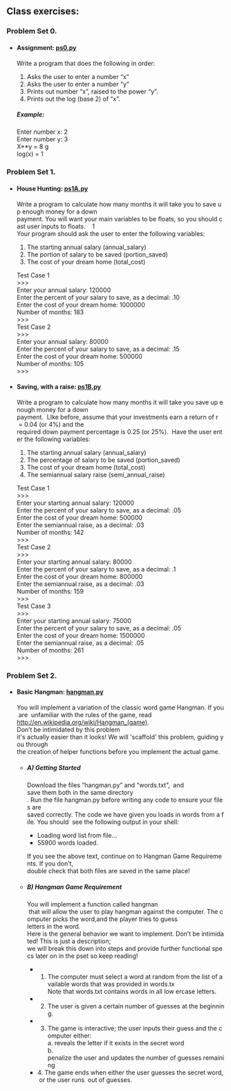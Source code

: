
## Class exercises:

### Problem Set 0.

* #### Assignment: [ps0.py](https://github.com/Dreemsuncho/Introduction-to-Computer-Science-and-Programming-using-python-MIT/blob/master/Class/ps0/ps0.py)
    Write a program that does the following in order:

    1. Asks the user to enter a number “x”
    2. Asks the user to enter a number “y”  
    3. Prints out number “x”, raised to the power “y”. 
    4. Prints out the log (base 2) of “x”.  

    ##### Example:
    Enter number x: 2 <br />
    Enter number y: 3 <br />
    X**y =  8 g<br />
    log(x) = 1

### Problem Set 1.

* #### House Hunting: [ps1A.py](https://github.com/Dreemsuncho/Introduction-to-Computer-Science-and-Programming-using-python-MIT/blob/master/Class/ps1/ps1A.py)
    Write a program to calculate how many months it will take you to save up enough money for a down
    payment. You will want your main variables to be floats, so you should cast user inputs to floats.   
    1
    Your program should ask the user to enter the following variables:
    1. The starting annual salary (annual_salary)
    2. The portion of salary to be saved (portion_saved)
    3. The cost of your dream home (total_cost)

    Test Case 1 
   <br/> >>>
   <br/> Enter your annual salary: 120000
   <br/> Enter the percent of your salary to save, as a decimal: .10
   <br/> Enter the cost of your dream home: 1000000
   <br/> Number of months: 183 
   <br/> >>>
   <br/> Test Case 2 
   <br/> >>>
   <br/> Enter your annual salary: 80000 
   <br/> Enter the percent of your salary to save, as a decimal: .15
   <br/> Enter the cost of your dream home: 500000
   <br/> Number of months: 105
   <br/> >>>

* #### Saving, with a raise: [ps1B.py](https://github.com/Dreemsuncho/Introduction-to-Computer-Science-and-Programming-using-python-MIT/blob/master/Class/ps1/ps1B.py)
    Write a program to calculate how many months it will take you save up enough money for a down
    payment.  LIke before, assume that your investments earn a return of r​ = 0.04 (or 4%) and the
    required down payment percentage is 0.25 (or 25%).  Have the user enter the following variables:
    1. The starting annual salary (annual_salary)
    2. The percentage of salary to be saved (portion_saved)
    3. The cost of your dream home (total_cost)
    4. The semi­annual salary raise (semi_annual_raise)

    Test Case 1 
   <br/> >>>  
   <br/> Enter your starting annual salary: 120000
   <br/> Enter the percent of your salary to save, as a decimal: .05
   <br/> Enter the cost of your dream home: 500000
   <br/> Enter the semi­annual raise, as a decimal: .03
   <br/> Number of months: 142 
   <br/> >>>
   <br/> Test Case 2 
   <br/> >>>  
   <br/> Enter your starting annual salary: 80000
   <br/> Enter the percent of your salary to save, as a decimal: .1
   <br/> Enter the cost of your dream home: 800000
   <br/> Enter the semi­annual raise, as a decimal: .03
   <br/> Number of months: 159 
   <br/> >>>
   <br/> Test Case 3 
   <br/> >>>  
   <br/> Enter your starting annual salary: 75000
   <br/> Enter the percent of your salary to save, as a decimal: .05
   <br/> Enter the cost of your dream home: 1500000
   <br/> Enter the semi­annual raise, as a decimal: .05
   <br/> Number of months: 261 
   <br/> >>>

### Problem Set 2.
   
* #### Basic Hangman: [hangman.py](https://github.com/Dreemsuncho/Introduction-to-Computer-Science-and-Programming-using-python-MIT/blob/master/Class/ps2/hangman.py)
    You will implement a variation of the classic word game Hangman. If you are  unfamiliar with the rules of the game, read  http://en.wikipedia.org/wiki/Hangman_(game)​. Don’t be intimidated by this problem ­  it's actually easier than it looks! We will 'scaffold' this problem, guiding you through  the creation of helper functions before you implement the actual game.

    * ##### A) Getting Started <br/>
      Download the files “hangman.py” and “words.txt”,  and ​save them both in the same directory​. Run the file hangman.py before writing any code to ensure your files are  saved correctly. The code we have given you loads in words from a file. You should  see the following output in your shell:            

         * Loading word list from file...
         * 55900 words loaded.

        If you see the above text, continue on to Hangman Game Requirements. If you don’t, double check that both files are saved in the same place!

    * ##### B) Hangman Game Requirement <br/>
      You will implement a function called ​hangman​ that will allow the user to play hangman against the computer. The computer picks the word,and the player tries to guess  letters in the word.
      Here is the general behavior we want to implement. Don’t be intimidated! This is just a description; ​we will break this down into steps and provide further functional specs later on in the pset so keep reading!

       * 1. The computer must select a word at random from the list of available words that was provided in words.tx​Note that words.txt contains words in all low    ercase letters.
        * 2. The user is given a certain number of guesses at the beginning.
        * 3. The game is interactive; the user inputs their guess and the computer either:<br/>
          a. reveals the letter if it exists in the secret word <br/>
          b. penalize the user and updates the number of guesses remaining
        * 4. The game ends when either the user guesses the secret word, or the user runs  out of guesses.
